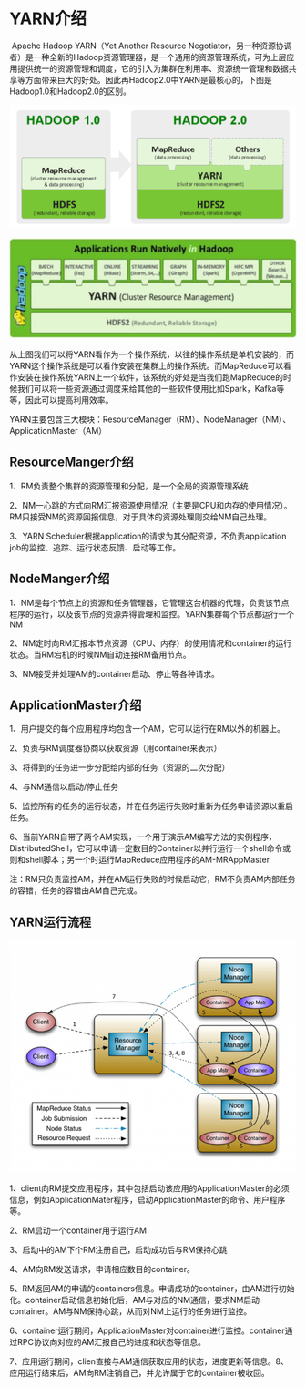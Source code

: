 # YARN介绍

​	Apache Hadoop YARN（Yet Another Resource Negotiator，另一种资源协调者）是一种全新的Hadoop资源管理器，是一个通用的资源管理系统，可为上层应用提供统一的资源管理和调度，它的引入为集群在利用率、资源统一管理和数据共享等方面带来巨大的好处。因此再Hadoop2.0中YARN是最核心的，下图是Hadoop1.0和Hadoop2.0的区别。

![images](https://github.com/WatermelonAI/Spark-/blob/master/images/hadoop1_hadoop2.png)

![images](https://github.com/WatermelonAI/Spark-/blob/master/images/hadoop2_yarn.png)

​	从上图我们可以将YARN看作为一个操作系统，以往的操作系统是单机安装的，而YARN这个操作系统是可以看作安装在集群上的操作系统。而MapReduce可以看作安装在操作系统YARN上一个软件，该系统的好处是当我们跑MapReduce的时候我们可以将一些资源通过调度来给其他的一些软件使用比如Spark，Kafka等等，因此可以提高利用效率。

​	YARN主要包含三大模块：ResourceManager（RM）、NodeManager（NM）、ApplicationMaster（AM）



## ResourceManger介绍

1、RM负责整个集群的资源管理和分配，是一个全局的资源管理系统

2、NM一心跳的方式向RM汇报资源使用情况（主要是CPU和内存的使用情况）。RM只接受NM的资源回报信息，对于具体的资源处理则交给NM自己处理。

3、YARN Scheduler根据application的请求为其分配资源，不负责application job的监控、追踪、运行状态反馈、启动等工作。

## NodeManger介绍

1、NM是每个节点上的资源和任务管理器，它管理这台机器的代理，负责该节点程序的运行，以及该节点的资源弄得管理和监控。YARN集群每个节点都运行一个NM

2、NM定时向RM汇报本节点资源（CPU、内存）的使用情况和container的运行状态。当RM宕机的时候NM自动连接RM备用节点。

3、NM接受并处理AM的container启动、停止等各种请求。

## ApplicationMaster介绍

1、用户提交的每个应用程序均包含一个AM，它可以运行在RM以外的机器上。

2、负责与RM调度器协商以获取资源（用container来表示）

3、将得到的任务进一步分配给内部的任务（资源的二次分配）

4、与NM通信以启动/停止任务

5、监控所有的任务的运行状态，并在任务运行失败时重新为任务申请资源以重启任务。

6、当前YARN自带了两个AM实现，一个用于演示AM编写方法的实例程序，DistributedShell，它可以申请一定数目的Container以并行运行一个shell命令或则和shell脚本；另一个时运行MapReduce应用程序的AM-MRAppMaster

注：RM只负责监控AM，并在AM运行失败的时候启动它，RM不负责AM内部任务的容错，任务的容错由AM自己完成。

## YARN运行流程

![images](https://github.com/WatermelonAI/Spark-/blob/master/images/yarn_operation_flow.png)

1、client向RM提交应用程序，其中包括启动该应用的ApplicationMaster的必须信息，例如ApplicationMater程序，启动ApplicationMaster的命令、用户程序等。

2、RM启动一个container用于运行AM

3、启动中的AM下个RM注册自己，启动成功后与RM保持心跳

4、AM向RM发送请求，申请相应数目的container。

5、RM返回AM的申请的containers信息。申请成功的container，由AM进行初始化。container启动信息初始化后，AM与对应的NM通信，要求NM启动container。AM与NM保持心跳，从而对NM上运行的任务进行监控。

6、container运行期间，ApplicationMaster对container进行监控。container通过RPC协议向对应的AM汇报自己的进度和状态等信息。

7、应用运行期间，clien直接与AM通信获取应用的状态，进度更新等信息。8、应用运行结束后，AM向RM注销自己，并允许属于它的container被收回。




